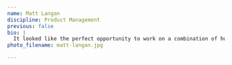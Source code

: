 ```yaml
---
name: Matt Langan
discipline: Product Management
previous: false
bio: |
  It looked like the perfect opportunity to work on a combination of human and technology problems at scale. I believe in the positive impact of the work and the philosophies that drive it.
photo_filename: matt-langan.jpg

---
```

